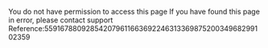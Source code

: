 You do not have permission to access this page If you have found this page in error, please contact support Reference:55916788092854207961166369224631336987520034968299102359